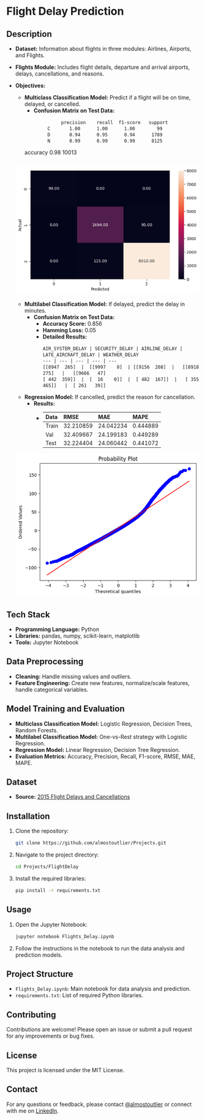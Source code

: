 # Flight Delay Prediction

## Description

- **Dataset:** Information about flights in three modules: Airlines, Airports, and Flights.
- **Flights Module:** Includes flight details, departure and arrival airports, delays, cancellations, and reasons.
- **Objectives:**
  - **Multiclass Classification Model:** Predict if a flight will be on time, delayed, or cancelled.
    - **Confusion Matrix on Test Data:**
      ```
                precision    recall  f1-score   support
           C       1.00      1.00      1.00        99
           D       0.94      0.95      0.94      1789
           N       0.99      0.99      0.99      8125

    accuracy                           0.98     10013
      ```
   ![alt text](/FlightDelay/image-1.png)

  - **Multilabel Classification Model:** If delayed, predict the delay in minutes.
    - **Confusion Matrix on Test Data:**
      - **Accuracy Score:** 0.856
      - **Hamming Loss:** 0.05
      - **Detailed Results:**
        ```
        AIR_SYSTEM_DELAY | SECURITY_DELAY | AIRLINE_DELAY | LATE_AIRCRAFT_DELAY | WEATHER_DELAY
        --- | --- | --- | --- | ---
        [[8947  265]  |  [[9997    0]  | [[9156  208]  |   [[8918  275]   |   [[9666   47]
        [ 442  359]]  |  [  16    0]]  |  [ 482  167]]  |   [ 355  465]]   |  [ 261   39]]
        ```
  - **Regression Model:** If cancelled, predict the reason for cancellation.
    - **Results:**
      - Data | RMSE | MAE | MAPE
        --- | --- | --- | ---
        Train | 32.210859 | 24.042234 | 0.444889
        Val | 32.409667 | 24.199183 | 0.449289
        Test | 32.224404 | 24.060442 | 0.441072 
   ![alt text](/FlightDelay/regression.png)

## Tech Stack

- **Programming Language:** Python
- **Libraries:** pandas, numpy, scikit-learn, matplotlib
- **Tools:** Jupyter Notebook


## Data Preprocessing

- **Cleaning:** Handle missing values and outliers.
- **Feature Engineering:** Create new features, normalize/scale features, handle categorical variables.

## Model Training and Evaluation

- **Multiclass Classification Model:** Logistic Regression, Decision Trees, Random Forests.
- **Multilabel Classification Model:** One-vs-Rest strategy with Logistic Regression.
- **Regression Model:** Linear Regression, Decision Tree Regression.
- **Evaluation Metrics:** Accuracy, Precision, Recall, F1-score, RMSE, MAE, MAPE.

## Dataset

- **Source:** [2015 Flight Delays and Cancellations](https://www.kaggle.com/datasets/usdot/flight-delays?select=flights.csv)

## Installation

1. Clone the repository:
   ```bash
   git clone https://github.com/almostoutlier/Projects.git
   ```
2. Navigate to the project directory:
   ```bash
   cd Projects/FlightDelay
   ```
3. Install the required libraries:
   ```bash
   pip install -r requirements.txt
   ```

## Usage

1. Open the Jupyter Notebook:
   ```bash
   jupyter notebook Flights_Delay.ipynb
   ```
2. Follow the instructions in the notebook to run the data analysis and prediction models.

## Project Structure

- `Flights_Delay.ipynb`: Main notebook for data analysis and prediction.
- `requirements.txt`: List of required Python libraries.

## Contributing

Contributions are welcome! Please open an issue or submit a pull request for any improvements or bug fixes.

## License

This project is licensed under the MIT License.

## Contact

For any questions or feedback, please contact [@almostoutlier](alaharivirinchi123@gmail.com) or connect with me on [LinkedIn](https://www.linkedin.com/in/alahari-virinchi/).
